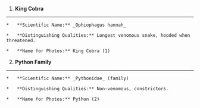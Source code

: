 1.  **King Cobra**
------------------
    *   **Scientific Name:** _Ophiophagus hannah_
        
    *   **Distinguishing Qualities:** Longest venomous snake, hooded when threatened.
        
    *   **Name for Photos:** King Cobra (1)
        
2.  **Python Family**
---------------------    
    *   **Scientific Name:** _Pythonidae_ (family)
        
    *   **Distinguishing Qualities:** Non-venomous, constrictors.
        
    *   **Name for Photos:** Python (2)
